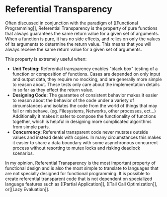 ---
---
# Referential Transparency
Often discussed in conjunction with the paradigm of [[Functional Programming]], Referential Transparency is the property of pure functions that always guarantees the same return value for a given set of arguments. When a function is pure, it has no side effects, and relies on only the values of its arguments to determine the return value. This means that you will always receive the same return value for a given set of arguments. 

This property is extremely useful when:
- **Unit Testing:** Referential transparency enables "black box" testing of a function or composition of functions. Cases are depended on only input and output data, they require no mocking, and are generally more simple to reason about. These tests only care about the implementation details in so far as they effect the return value.
- **Designing Code:** The guarantee of consistent behavior makes it easier to reason about the behavior of the code under a variety of circumstances and isolates the code from the world of things that may fail or misbehave. (eg. Filesystems, Networks, other processes, ect...) Additionally it makes it safer to compose the functionality of functions together, which is helpful in designing more complicated algorithms from simple parts.
- **Concurrency:** Referential transparent code never mutates outside values and instead deals with copies. In many circumstances this makes it easier to share a data boundary with some asynchronous concurrent process without resorting to mutex locks and risking deadlock scenarios.

In my opinion, Referential Transparency is the most important property of functional design and is also the most simple to translate to languages that are not specially designed for functional programming. It is possible to create referential transparent code that is not dependent on specialized language features such as [[Partial Application]], [[Tail Call Optimization]], or[[Lazy Evaluation]].